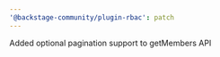```yaml
---
'@backstage-community/plugin-rbac': patch
---
```


Added optional pagination support to getMembers API

